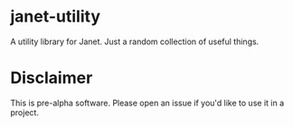 # janet-utility

A utility library for Janet. Just a random collection of useful things.

# Disclaimer

This is pre-alpha software. Please open an issue if you'd like to use it in a project.
